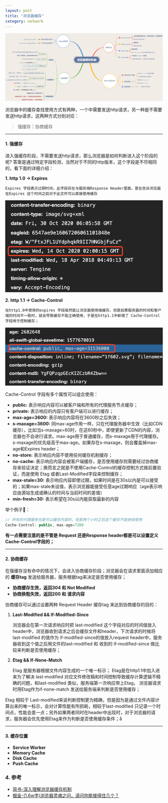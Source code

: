 ```yaml
---
layout: post
title: "浏览器缓存"
category: network
---
```


![main](/assets/images/browser-cache-main.png)

浏览器中的缓存查找使用方式有两种，一个中需要发送http请求，另一种是不需要发送http请求，这两种方式分别对应：
> 强缓存｜协商缓存

***

#### 1. 强缓存

进入强缓存阶段，不需要发送http请求，那么浏览器是如何判断进入这个阶段的呢? 答案是通过特定字段检测，当然对于不同的http版本，这个字段是不尽相同的，看下面的详细介绍：

**1. http 1.0 -> Expires**

    Expires 字段表示过期时间，此字段存在与服务端Response Header里面，意在告诉浏览器在Expires 这个时间之前对于此文件可以直接使用缓存

![expires](/assets/images/browser-cache-expires.png)

**2. http 1.1 -> Cache-Control**

    在http1.0中使用的expires 字段虽然能让浏览器使用强缓存，但是如果服务器的时间和客户端的时间不一致时，就会导致缓存不能正确使用，于是在http1.1中新增了 Cache-Control 字段用于控制缓存；

![cachecontrol](/assets/images/browser-cache-cachecontrol.png)

Cache-Control 字段有多个属性可以组合使用：

- **public:** 表示响应内容可以被客户端和所有的代理服务节点缓存；
- **private:** 表示响应的内容只有客户端可以进行缓存；
- **max-age=3600:** 表示响应内容将在3600秒之后失效；
- **s-maxage=3600:** 同max-age作用一样，只在代理服务器中生效（比如CDN缓存），比如当s-maxage=60时，在这60秒中，即使更新了CDN的内容，浏览器也不会进行请求。max-age用于普通缓存，而s-maxage用于代理缓存。s-maxage的优先级高于max-age。如果存在s-maxage，则会覆盖掉max-age和Expires header；
- **no-store:** 表示响应内容不使用任何缓存机制缓存；
- **no-cache:** 表示响应内容会被客户端缓存，是否使用缓存则需要经过协商缓存来验证决定；换而言之就是不使用Cache-Control的缓存控制方式做前置验证，而是使用 Etag 或者Last-Modified字段来控制缓存；
- **max-stale=30:** 表示响应内容即使过期，如果时间是在30s以内是可以接受的；如果max-stale未设值，表示浏览器能接受任意age过期响应（age表示响应由源站生成或确认的时间与当前时间的差值）
- **min-fresh=30:** 表示希望在30s以内能获取最新的内容

举个例子🌰：

```javascript
// 所有的代理服务也是可以缓存内容的，但是两个小时之后这个缓存不能继续使用
Cache-Control: public, max-age=7200
```

**有一点需要注意的是不管是 Request 还是Response header都是可以设置定义 Cache-Control字段的；**

***

#### 2. 协商缓存

在强缓存没有命中的情况下，会进入协商缓存阶段；浏览器会在请求里面添加相应的 **缓存tag** 发送给服务器，服务根据tag来决定是否使用缓存；

- **协商缓存生效，返回304 和 Not Modified**
- **协商换粗失效，返回200 和 请求内容**

协商缓存可以通过设置两种 Request Header 缓存tag 来达到协商缓存的目的：

1. **Last-Modified && If-Modified-Since**

    浏览器会在第一次请求响应时把 last-modified 这个字段对应的时间值放入header中，浏览器收到请求之后会缓存文件和header，下次请求的时候将last-modified 的值作为 if-modified-since的值放入request header中，服务器收到这个值之后用文件的last-modified 和 收到的 if-modified-since 做比较来判断是否使用缓存；
    
2. **Etag && If-None-Match** 

    Etag 是服务器根据文件内容生成的一个唯一标示； Etag是在http1.1中加入进来为了解决 last-modified 对应文件修改稿和时间控制导致缓存计算逻辑不精确的问题，和last-modified 类似，服务端第一次响应带上Etag， 浏览器请求时用Etag作为if-none-match 发送给服务端来判断是否使用缓存；


Etag 相较于 Last-modified来说判断控制更为精确，但是因为是通过文件内容计算出来的唯一标示，会对计算性能有所损耗，相较于last-modified 只记录一个时间点，性能会差一点；另外如果两者同时在header中出现时，对于浏览器的请求，服务器会优先使用Etag来作为判断是否使用缓存条件；å

***

#### 3. 缓存位置

- **Service Worker**
- **Memory Cache**
- **Disk Cache**
- **Push Cache**


### 4. 参考

- [简书-深入理解浏览器缓存机制](https://www.jianshu.com/p/54cc04190252)
- [掘金-(1.6w字)浏览器灵魂之问，请问你能接得住几个？](https://juejin.cn/post/6844904021308735502#heading-4)

